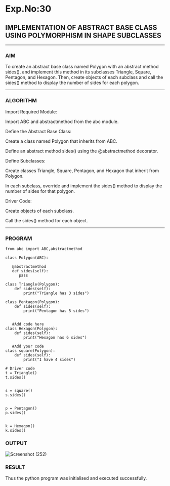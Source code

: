 
# Exp.No:30  
## IMPLEMENTATION OF ABSTRACT BASE CLASS USING POLYMORPHISM IN SHAPE SUBCLASSES

---

### AIM  
To create an abstract base class named Polygon with an abstract method sides(), and implement this method in its subclasses Triangle, Square, Pentagon, and Hexagon. Then, create objects of each subclass and call the sides() method to display the number of sides for each polygon.

---

### ALGORITHM

Import Required Module:

Import ABC and abstractmethod from the abc module.

Define the Abstract Base Class:

Create a class named Polygon that inherits from ABC.

Define an abstract method sides() using the @abstractmethod decorator.

Define Subclasses:

Create classes Triangle, Square, Pentagon, and Hexagon that inherit from Polygon.

In each subclass, override and implement the sides() method to display the number of sides for that polygon.

Driver Code:

Create objects of each subclass.

Call the sides() method for each object.

---

### PROGRAM

```
from abc import ABC,abstractmethod  
  
class Polygon(ABC):   
  
   @abstractmethod   
   def sides(self):   
      pass  
  
class Triangle(Polygon):
    def sides(self):
        print("Triangle has 3 sides")   
  
class Pentagon(Polygon): 
    def sides(self):
        print("Pentagon has 5 sides")
  
     
   #Add code here
class Hexagon(Polygon):
    def sides(self):
        print("Hexagon has 6 sides")
  
   #Add your code
class square(Polygon):
    def sides(self):
        print("I have 4 sides")   
  
# Driver code   
t = Triangle()
t.sides()
 
  
s = square()
s.sides()
  
  
p = Pentagon() 
p.sides()

  
k = Hexagon()
k.sides()
```

### OUTPUT
![Screenshot (252)](https://github.com/user-attachments/assets/18bf4bf8-0ccf-4a8d-83c3-0aa693034f29)


### RESULT
Thus the python program was initialised and executed successfully.
